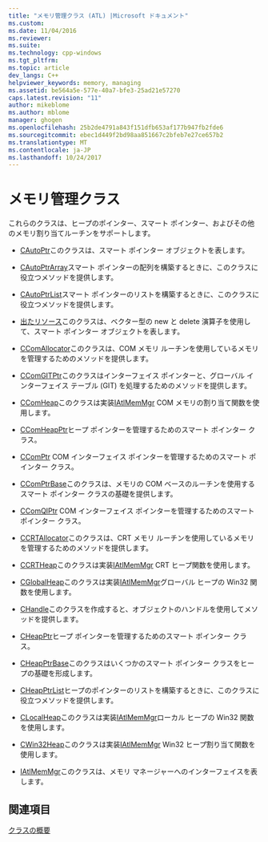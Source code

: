 ```yaml
---
title: "メモリ管理クラス (ATL) |Microsoft ドキュメント"
ms.custom: 
ms.date: 11/04/2016
ms.reviewer: 
ms.suite: 
ms.technology: cpp-windows
ms.tgt_pltfrm: 
ms.topic: article
dev_langs: C++
helpviewer_keywords: memory, managing
ms.assetid: be564a5e-577e-40a7-bfe3-25ad21e57270
caps.latest.revision: "11"
author: mikeblome
ms.author: mblome
manager: ghogen
ms.openlocfilehash: 25b2de4791a843f151dfb653af177b947fb2fde6
ms.sourcegitcommit: ebec1d449f2bd98aa851667c2bfeb7e27ce657b2
ms.translationtype: MT
ms.contentlocale: ja-JP
ms.lasthandoff: 10/24/2017
---
```

# <a name="memory-management-classes"></a>メモリ管理クラス
これらのクラスは、ヒープのポインター、スマート ポインター、およびその他のメモリ割り当てルーチンをサポートします。  
  
-   [CAutoPtr](../atl/reference/cautoptr-class.md)このクラスは、スマート ポインター オブジェクトを表します。  
  
-   [CAutoPtrArray](../atl/reference/cautoptrarray-class.md)スマート ポインターの配列を構築するときに、このクラスに役立つメソッドを提供します。  
  
-   [CAutoPtrList](../atl/reference/cautoptrlist-class.md)スマート ポインターのリストを構築するときに、このクラスに役立つメソッドを提供します。  
  
-   [出たリソース](../atl/reference/cautovectorptr-class.md)このクラスは、ベクター型の new と delete 演算子を使用して、スマート ポインター オブジェクトを表します。  
  
-   [CComAllocator](../atl/reference/ccomallocator-class.md)このクラスは、COM メモリ ルーチンを使用しているメモリを管理するためのメソッドを提供します。  
  
-   [CComGITPtr](../atl/reference/ccomgitptr-class.md)このクラスはインターフェイス ポインターと、グローバル インターフェイス テーブル (GIT) を処理するためのメソッドを提供します。  
  
-   [CComHeap](../atl/reference/ccomheap-class.md)このクラスは実装[IAtlMemMgr](../atl/reference/iatlmemmgr-class.md) COM メモリの割り当て関数を使用します。  
  
-   [CComHeapPtr](../atl/reference/ccomheapptr-class.md)ヒープ ポインターを管理するためのスマート ポインター クラス。  
  
-   [CComPtr](../atl/reference/ccomptr-class.md) COM インターフェイス ポインターを管理するためのスマート ポインター クラス。  
  
-   [CComPtrBase](../atl/reference/ccomptrbase-class.md)このクラスは、メモリの COM ベースのルーチンを使用するスマート ポインター クラスの基礎を提供します。  
  
-   [CComQIPtr](../atl/reference/ccomqiptr-class.md) COM インターフェイス ポインターを管理するためのスマート ポインター クラス。  
  
-   [CCRTAllocator](../atl/reference/ccrtallocator-class.md)このクラスは、CRT メモリ ルーチンを使用しているメモリを管理するためのメソッドを提供します。  
  
-   [CCRTHeap](../atl/reference/ccrtheap-class.md)このクラスは実装[IAtlMemMgr](../atl/reference/iatlmemmgr-class.md) CRT ヒープ関数を使用します。  
  
-   [CGlobalHeap](../atl/reference/cglobalheap-class.md)このクラスは実装[IAtlMemMgr](../atl/reference/iatlmemmgr-class.md)グローバル ヒープの Win32 関数を使用します。  
  
-   [CHandle](../atl/reference/chandle-class.md)このクラスを作成すると、オブジェクトのハンドルを使用してメソッドを提供します。  
  
-   [CHeapPtr](../atl/reference/cheapptr-class.md)ヒープ ポインターを管理するためのスマート ポインター クラス。  
  
-   [CHeapPtrBase](../atl/reference/cheapptrbase-class.md)このクラスはいくつかのスマート ポインター クラスをヒープの基礎を形成します。  
  
-   [CHeapPtrList](../atl/reference/cheapptrlist-class.md)ヒープのポインターのリストを構築するときに、このクラスに役立つメソッドを提供します。  
  
-   [CLocalHeap](../atl/reference/clocalheap-class.md)このクラスは実装[IAtlMemMgr](../atl/reference/iatlmemmgr-class.md)ローカル ヒープの Win32 関数を使用します。  
  
-   [CWin32Heap](../atl/reference/cwin32heap-class.md)このクラスは実装[IAtlMemMgr](../atl/reference/iatlmemmgr-class.md) Win32 ヒープ割り当て関数を使用します。  
  
-   [IAtlMemMgr](../atl/reference/iatlmemmgr-class.md)このクラスは、メモリ マネージャーへのインターフェイスを表します。  
  
## <a name="see-also"></a>関連項目  
 [クラスの概要](../atl/atl-class-overview.md)

